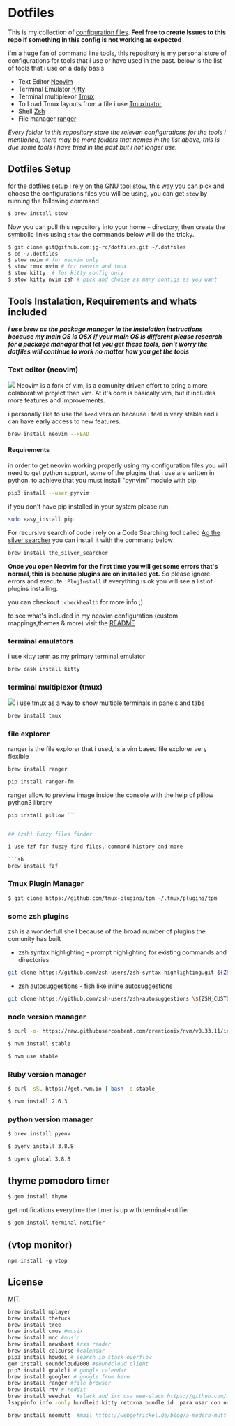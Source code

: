 # Dotfiles

This is my collection of [configuration files](http://dotfiles.github.io/).
**Feel free to create Issues to this repo if something in this config is not working as expected**

i'm a huge fan of command line tools, this repository is my personal store of configurations for tools
that i use or have used in the past. below is the list of tools that i use on a daily basis

- Text Editor [Neovim](https://neovim.io/)
- Terminal Emulator [Kitty](https://sw.kovidgoyal.net/kitty/)
- Terminal multiplexor [Tmux](https://github.com/tmux/tmux/wiki)
- To Load Tmux layouts from a file i use [Tmuxinator](https://github.com/tmuxinator/tmuxinator)
- Shell [Zsh](https://es.wikipedia.org/wiki/Zsh)
- File manager [ranger](https://github.com/ranger/ranger)

*Every folder in this repository store the relevan configurations for the tools i mentioned,
there may be more folders that names in the list above, this is due some tools i have tried in the past
but i not longer use.*

## Dotfiles Setup

for the dotfiles setup i rely on the [ GNU tool stow](https://www.gnu.org/software/stow/), this way you can pick and choose the configurations files
you will be using, you can get `stow` by running the following command

```bash 
$ brew install stow
```

Now you can pull this repository into your home `~` directory, then create the symbolic links using `stow`  the commands below will do the tricky.

```bash
$ git clone git@github.com:jg-rc/dotfiles.git ~/.dotfiles
$ cd ~/.dotfiles
$ stow nvim # for neovim only 
$ stow tmux nvim # for neovim and tmux 
$ stow kitty  # for kitty config only
$ stow kitty nvim zsh # pick and choose as many configs as you want
```
## Tools Instalation, Requirements and whats included

***i use brew as the package manager in the instalation instructions because my main OS is OSX if your main OS is different please 
research for a package manager that let you get these tools, don't worry the dotfiles will continue to work no matter how you get the tools***

### Text editor (neovim)
![](https://raw.githubusercontent.com/juangabrielr4/dotfiles/master/nvim/.config/nvim/neovim.png)
Neovim is a fork of vim, is a comunity driven effort to bring a more colaborative project than vim.
At it's core is basically vim, but it includes more features and improvements.

i personally like to use the `head` version because i feel is very stable and i can have early access
to new features.

```sh
brew install neovim --HEAD
```
#### Requirements
 
in order to get neovim working properly using my configuration files you will need to get python support, some 
of the plugins that i use are written in python. to achieve that you must install "pynvim" module with pip

```sh
pip3 install --user pynvim
```
if you don't have pip installed in your system please run.

```sh
sudo easy_install pip
```

For recursive search of code i rely on a Code Searching tool called
[Ag the silver searcher](https://github.com/ggreer/the_silver_searcher) 
you can install it with the command below

```sh
brew install the_silver_searcher 
```
**Once you open Neovim for the first time you will get some errors that's normal, this is because plugins are on installed yet.**
So please ignore errors and execute `:PlugInstall` if everything is ok you will see a list of plugins installing.

you can checkout `:checkhealth` for more info ;)

to see what's included in my neovim configuration (custom mappings,themes & more) visit the [README](https://github.com/juangabrielr4/dotfiles/blob/master/nvim/.config/nvim/README.md)

### terminal emulators

i use kitty term as my primary terminal emulator

```sh
brew cask install kitty
```

### terminal multiplexor (tmux)

![](https://raw.githubusercontent.com/juangabrielr4/dotfiles/master/tmux/tmux.png)
i use tmux as a way to show multiple terminals in panels and tabs

```sh
brew install tmux
```

### file explorer

ranger is the file explorer that i used, is a vim based file explorer very flexible

```sh
brew install ranger
```

```sh
pip install ranger-fm
```

ranger allow to preview image inside the console with the help of pillow python3 library

```sh
pip install pillow ```


## (zsh) fuzzy files finder

i use fzf for fuzzy find files, command history and more

```sh
brew install fzf 
```

### Tmux Plugin Manager

```bash
$ git clone https://github.com/tmux-plugins/tpm ~/.tmux/plugins/tpm 
```


### some zsh plugins

zsh is a wonderfull shell because of the broad number of plugins the comunity has built

- zsh syntax highlighting - prompt highlighting for existing commands and directories

```sh
git clone https://github.com/zsh-users/zsh-syntax-highlighting.git ${ZSH_CUSTOM:-~/.oh-my-zsh/custom}/plugins/zsh-syntax-highlighting
```

- zsh autosuggestions - fish like inline autosuggestions

```sh
git clone https://github.com/zsh-users/zsh-autosuggestions \${ZSH_CUSTOM:-~/.oh-my-zsh/custom}/plugins/zsh-autosuggestions

```

### node version manager

```sh
$ curl -o- https://raw.githubusercontent.com/creationix/nvm/v0.33.11/install.sh | bash
```

```sh
$ nvm install stable
```

```sh
$ nvm use stable
```

### Ruby version manager

```sh
$ curl -sSL https://get.rvm.io | bash -s stable
```

```sh
$ rvm install 2.6.3
```

### python version manager

```sh
$ brew install pyenv
```

```sh
$ pyenv install 3.8.8
```

```sh
$ pyenv global 3.8.8
```

## thyme pomodoro timer

```sh
$ gem install thyme
```

get notifications everytime the timer is up with terminal-notifier

```sh
$ gem install terminal-notifier
```

## (vtop monitor)

```
npm install -g vtop
```

## License

[MIT](http://opensource.org/licenses/MIT).

```sh
brew install mplayer
brew install thefuck
brew install tree
brew install cmus #musix
brew install moc #music
brew install newsboat #rss reader
brew install calcurse #calendar
pip3 install howdoi # search in stack overflow
gem install soundcloud2000 #soundcloud client
pip3 install gcalcli # google calendar
brew install googler # google from here
brew install ranger #file browser
brew install rtv # reddit
brew install weechat  #slack and irc usa wee-slack https://github.com/wee-slack/wee-slack
lsappinfo info -only bundleid kitty retorna bundle id  para usar con notification_Center

brew install neomutt  #mail https://webgefrickel.de/blog/a-modern-mutt-setup
```
